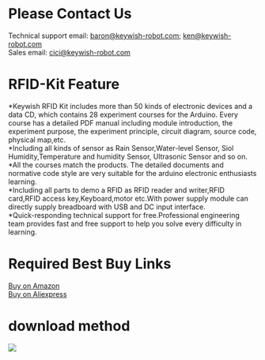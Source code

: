 # Please Contact Us
Technical support email: baron@keywish-robot.com; ken@keywish-robot.com</br> 
Sales email: cici@keywish-robot.com</br>



# RFID-Kit Feature
*Keywish RFID Kit includes more than 50 kinds of electronic devices and a data CD, which contains 28 experiment courses for the Arduino. Every course has a detailed PDF manual including module introduction, the experiment purpose, the experiment principle, circuit diagram, source code, physical map,etc.</br>
*Including all kinds of sensor as Rain Sensor,Water-level Sensor, Siol Humidity,Temperature and humidity Sensor, Ultrasonic Sensor and so on.</br>
*All the courses match the products. The detailed documents and normative code style are very suitable for the arduino electronic enthusiasts learning.</br>
*Including all parts to demo a RFID as RFID reader and writer,RFID card,RFID access key,Keyboard,motor etc.With power supply module can directly supply breadboard with USB and DC input interface.</br>
*Quick-responding technical support for free.Professional engineering team provides fast and free support to help you solve every difficulty in learning.</br>

# Required Best Buy Links
[Buy on Amazon](https://www.amazon.com/dp/B01N4FYZO1) </br>
[Buy on Aliexpress](https://www.aliexpress.com/store/product/KeyWish-Super-RFID-Sensor-Starter-Kit-With-Tutorial-28-Lessons-For-Arduino-UNO-R3-With-Rain/3269016_32841900322.html?spm=2114.12010610.0.0.616016e05tP5S8)
# download method
![](https://github.com/keywish/keywish-arduino-nano-kit/raw/master/image/Download.png)
